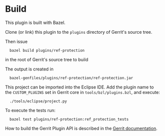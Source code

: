 Build
=====

This plugin is built with Bazel.

Clone (or link) this plugin to the `plugins` directory of Gerrit's source tree.

Then issue

```
  bazel build plugins/ref-protection
```

in the root of Gerrit's source tree to build

The output is created in

```
  bazel-genfiles/plugins/ref-protection/ref-protection.jar
```

This project can be imported into the Eclipse IDE.
Add the plugin name to the `CUSTOM_PLUGINS` set in
Gerrit core in `tools/bzl/plugins.bzl`, and execute:

```
  ./tools/eclipse/project.py
```

To execute the tests run:

```
  bazel test plugins/ref-protection:ref_protection_tests
```

How to build the Gerrit Plugin API is described in the [Gerrit
documentation](../../../Documentation/dev-bazel.html#_extension_and_plugin_api_jar_files).
